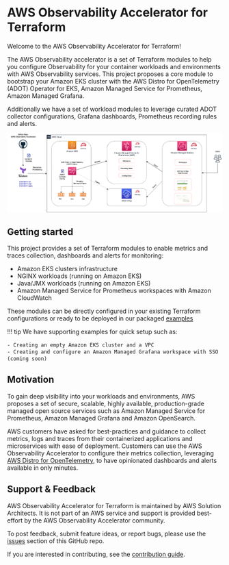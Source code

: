 # AWS Observability Accelerator for Terraform

Welcome to the AWS Observability Accelerator for Terraform!

The AWS Observability accelerator is a set of Terraform modules to help you
configure Observability for your container workloads and environments with AWS
Observability services. This project proposes a core module to bootstrap
your Amazon EKS cluster with the AWS Distro for OpenTelemetry (ADOT) Operator for EKS,
Amazon Managed Service for Prometheus, Amazon Managed Grafana.

Additionally we have a set of workload modules to leverage curated ADOT
collector configurations, Grafana dashboards, Prometheus recording rules and alerts.

<img width="1501" alt="image" src="images/dark-o11y-accelerator-amp-xray.png">

## Getting started

This project provides a set of Terraform modules to enable metrics and traces collection,
dashboards and alerts for monitoring:

- Amazon EKS clusters infrastructure
- NGINX workloads (running on Amazon EKS)
- Java/JMX workloads (running on Amazon EKS)
- Amazon Managed Service for Prometheus workspaces with Amazon CloudWatch

These modules can be directly configured in your existing Terraform configurations or ready
to be deployed in our packaged
[examples](https://github.com/aws-observability/terraform-aws-observability-accelerator/tree/main/examples)

!!! tip
    We have supporting examples for quick setup such as:

    - Creating an empty Amazon EKS cluster and a VPC
    - Creating and configure an Amazon Managed Grafana workspace with SSO (coming soon)

## Motivation

To gain deep visibility into your workloads and environments, AWS proposes a
set of secure, scalable, highly available, production-grade managed open
source services such as Amazon Managed Service for Prometheus, Amazon Managed
Grafana and Amazon OpenSearch.

AWS customers have asked for best-practices and guidance to collect metrics, logs
and traces from their containerized applications and microservices with ease of
deployment. Customers can use the AWS Observability Accelerator to configure their
metrics collection, leveraging [AWS Distro for OpenTelemetry](https://aws-otel.github.io/),
to have opinionated dashboards and alerts available in only minutes.


## Support & Feedback

AWS Observability Accelerator for Terraform is maintained by AWS Solution Architects.
It is not part of an AWS service and support is provided best-effort by the
AWS Observability Accelerator community.

To post feedback, submit feature ideas, or report bugs, please use the [issues](https://github.com/aws-observability/terraform-aws-observability-accelerator/issues) section of this GitHub repo.

If you are interested in contributing, see the [contribution guide](https://github.com/aws-observability/terraform-aws-observability-accelerator/blob/main/CONTRIBUTING.md).
